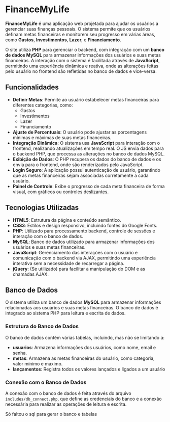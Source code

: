 # FinanceMyLife

**FinanceMyLife** é uma aplicação web projetada para ajudar os usuários a gerenciar suas finanças pessoais. O sistema permite que os usuários definam metas financeiras e monitorem seu progresso em várias áreas, como **Gastos**, **Investimentos**, **Lazer**, e **Financiamento**.

O site utiliza **PHP** para gerenciar o backend, com integração com um **banco de dados MySQL** para armazenar informações dos usuários e suas metas financeiras. A interação com o sistema é facilitada através de **JavaScript**, permitindo uma experiência dinâmica e reativa, onde as alterações feitas pelo usuário no frontend são refletidas no banco de dados e vice-versa.

## Funcionalidades

- **Definir Metas**: Permite ao usuário estabelecer metas financeiras para diferentes categorias, como:
  - Gastos
  - Investimentos
  - Lazer
  - Financiamento
- **Ajuste de Percentuais**: O usuário pode ajustar as porcentagens mínimas e máximas de suas metas financeiras.
- **Integração Dinâmica**: O sistema usa **JavaScript** para interação com o frontend, realizando atualizações em tempo real. O JS envia dados para o backend PHP, que processa as alterações no banco de dados MySQL.
- **Exibição de Dados**: O PHP recupera os dados do banco de dados e os envia para o frontend, onde são renderizados pelo JavaScript.
- **Login Seguro**: A aplicação possui autenticação de usuário, garantindo que as metas financeiras sejam associadas corretamente a cada usuário.
- **Painel de Controle**: Exibe o progresso de cada meta financeira de forma visual, com gráficos ou controles deslizantes.

## Tecnologias Utilizadas

- **HTML5**: Estrutura da página e conteúdo semântico.
- **CSS3**: Estilos e design responsivo, incluindo fontes do Google Fonts.
- **PHP**: Utilizado para processamento backend, controle de sessões e interação com o banco de dados.
- **MySQL**: Banco de dados utilizado para armazenar informações dos usuários e suas metas financeiras.
- **JavaScript**: Gerenciamento das interações com o usuário e comunicação com o backend via AJAX, permitindo uma experiência interativa sem a necessidade de recarregar a página.
- **jQuery**: (Se utilizado) para facilitar a manipulação do DOM e as chamadas AJAX.


## Banco de Dados

O sistema utiliza um banco de dados **MySQL** para armazenar informações relacionadas aos usuários e suas metas financeiras. O banco de dados é integrado ao sistema PHP para leitura e escrita de dados.

### Estrutura do Banco de Dados

O banco de dados contém várias tabelas, incluindo, mas não se limitando a:

- **usuarios**: Armazena informações dos usuários, como nome, email e senha.
- **metas**: Armazena as metas financeiras do usuário, como categoria, valor mínimo e máximo.
- **lançamentos**: Registra todos os valores lançados e ligados a um usuário

### Conexão com o Banco de Dados

A conexão com o banco de dados é feita através do arquivo `includes/db_connect.php`, que define as credenciais do banco e a conexão necessária para realizar as operações de leitura e escrita.

Só faltou o sql para gerar o banco e tabelas
